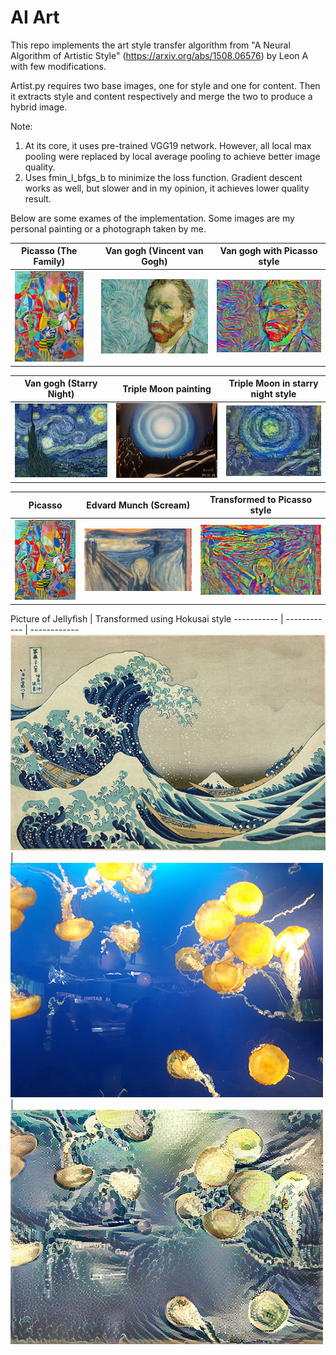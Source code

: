 # AI Art

This repo implements the art style transfer algorithm from "A Neural Algorithm of Artistic Style" (https://arxiv.org/abs/1508.06576) by Leon A with few modifications. 

Artist.py requires two base images, one for style and one for content. Then it extracts style and content respectively and merge the two to produce a hybrid image.

Note:
1. At its core, it uses pre-trained VGG19 network. However, all local max pooling were replaced by local average pooling to achieve better image quality.
2. Uses fmin_l_bfgs_b to minimize the loss function. Gradient descent works as well, but slower and in my opinion, it achieves lower quality result.

Below are some exames of the implementation. Some images are my personal painting or a photograph taken by me.




Picasso (The Family) |  | Van gogh (Vincent van Gogh) | Van gogh with Picasso style
----------- | -- |------------ | ------------
![](https://github.com/Davidnh8/artAI/blob/master/images/picasso626.jpg) | |![](https://github.com/Davidnh8/artAI/blob/master/images/vangogh.jpg) | ![](https://github.com/Davidnh8/artAI/blob/master/vangogh_picasso.jpg)

Van gogh (Starry Night) | Triple Moon painting | Triple Moon in starry night style
----------- | ------------ | ------------
![](https://github.com/Davidnh8/artAI/blob/master/images/starry_night.jpg) | ![](https://github.com/Davidnh8/artAI/blob/master/images/triple_moon.jpg) | ![](https://github.com/Davidnh8/artAI/blob/master/triple_moon-gogh-iter%3D30.jpg)

Picasso | Edvard Munch (Scream) | Transformed to Picasso style
----------- | ------------ | ------------
![](https://github.com/Davidnh8/artAI/blob/master/images/picasso425.jpg) | ![](https://github.com/Davidnh8/artAI/blob/master/images/scream.jpg) | ![](https://github.com/Davidnh8/artAI/blob/master/scream-picasso-iter%3D30.jpg)

Picture of Jellyfish | Transformed using Hokusai style
----------- | ------------ | ------------
![](https://github.com/Davidnh8/artAI/blob/master/images/Hokusai375.jpg) | ![](https://github.com/Davidnh8/artAI/blob/master/images/jellyfish2.jpg) | ![](https://github.com/Davidnh8/artAI/blob/master/jellyfish2-Hokusai-iter%3D30.jpg)
